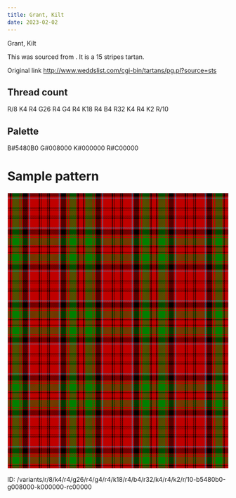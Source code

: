 ```yaml
---
title: Grant, Kilt
date: 2023-02-02
---
```

Grant, Kilt

This was sourced from <no value>.  It is a 15 stripes tartan.

Original link http://www.weddslist.com/cgi-bin/tartans/pg.pl?source=sts

## Thread count
R/8 K4 R4 G26 R4 G4 R4 K18 R4 B4 R32 K4 R4 K2 R/10

## Palette
B#5480B0 G#008000 K#000000 R#C00000

# Sample pattern

![Tartan detail](tartan.png "R/8 K4 R4 G26 R4 G4 R4 K18 R4 B4 R32 K4 R4 K2 R/10 tartan")

ID: /variants/r/8/k4/r4/g26/r4/g4/r4/k18/r4/b4/r32/k4/r4/k2/r/10-b5480b0-g008000-k000000-rc00000